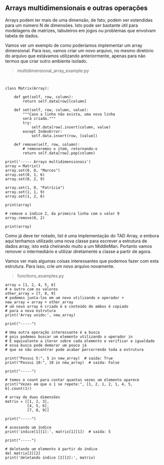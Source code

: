 ## Arrays multidimensionais e outras operações

Arrays podem ter mais de uma dimensão, de fato, podem ser estendidas para um número N de dimensões. Isto pode ser bastante útil para modelagens de matrizes, tabuleiros em jogos ou problemas que envolvam tabela de dados.

Vamos ver um exemplo de como poderíamos implementar um array dimensional. Para isso, vamos criar um novo arquivo, no mesmo diretório do arquivo que estávamos utilizando anteriormente, apenas para não termos que criar outro ambiente isolado.

> multidimensional_array_example.py

```from array_example import Array


class Matrix(Array):

    def get(self, row, column):
        return self.data[row][column]

    def set(self, row, column, value):
        """Caso a linha não exista, uma nova linha
        será criada."""
        try:
            self.data[row].insert(column, value)
        except IndexError:
            self.data.insert(row, [value])

    def remove(self, row, column):
        # removeremos o item, retornando-o
        return self.data[row].pop(column)

print('----- Arrays multidimensionais')
array = Matrix()
array.set(0, 0, "Marcos")
array.set(0, 1, 6)
array.set(0, 2, 9)

array.set(1, 0, "Patrícia")
array.set(1, 1, 9)
array.set(1, 2, 6)

print(array)

# remove o índice 2, da primeira linha com o valor 9
array.remove(0, 2)

print(array)
```

Como já deve ter notado, list é uma implementação do TAD Array, e embora aqui tenhamos utilizado uma nova classe para escrever a estrutura de dados array, isto está cheirando muito a um MiddleMan. Portanto vamos remover o intermediário e utilizar diretamente a classe a partir de agora.

Vamos ver mais algumas coisas interessantes que podemos fazer com esta estrutura. Para isso, crie um novo arquivo novamente.

> functions_examples.py

```# Dado um array com os valores
array = [1, 2, 4, 5, 6]
# e outro com os valores
other_array = [7, 8, 9]
# podemos junta-los em um novo utilizando o operador +
new_array = array + other_array
# um novo array é criado e o conteúdo de ambos é copiado
# para a nova estrutura
print('Array unido:', new_array)

print("-----")

# Uma outra operação interessante é a busca
# pois podemos buscar um elemento utilizando o operador in
# É equivalente a iterar sobre cada elemento e verificar a igualdade
# essa busca pode demorar um pouco já
# que se não encontrar pode acabar percorrendo toda a estrutura

print("Possui 5:", 5 in new_array)  # saída: True
print("Possui 10:", 10 in new_array)  # saída: False

print("-----")

# temos o count para contar quantas vezes um elemento aparece
print("Vezes em que o 1 se repete:", [1, 2, 1, 2, 1, 4, 5, 6].count(1))

# array de duas dimensões
matrix = [[1, 2, 3],
          [4, 5, 6],
          [7, 8, 9]]

print("-----")

# acessando um índice
print('indice[1][1]:', matrix[1][1])  # saída: 5

print("-----")

# deletando um elemento á partir do índice
del matrix[2][2]
print('deletando índice [2][2]:', matrix)
```
